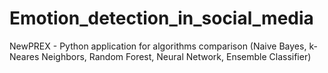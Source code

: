 # Emotion_detection_in_social_media
NewPREX - Python application for algorithms comparison (Naive Bayes, k-Neares Neighbors, Random Forest, Neural Network, Ensemble Classifier)
